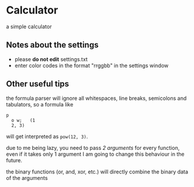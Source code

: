 # Calculator
a simple calculator

## Notes about the settings

- please **do not edit** settings.txt
- enter color codes in the format "rrggbb" in the settings window

## Other useful tips

the formula parser will ignore all whitespaces, line breaks, semicolons and tabulators, so a formula like
```
p
  o w;   (1
  2, 3)
```
will get interpreted as `pow(12, 3)`.
  
due to me being lazy, you need to pass *2 arguments* for every function, even if it takes only 1 argument
I am going to change this behaviour in the future.

the binary functions (or, and, xor, etc.) will directly combine the binary data of the arguments
